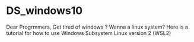 # DS_windows10
Dear Progrmmers, Get tired of windows ? Wanna a linux system? Here is a tutorial for how to use Windows Subsystem Linux version 2 (WSL2) 
